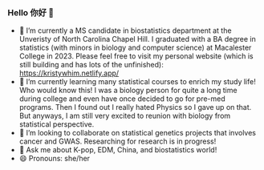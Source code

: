 ### Hello 你好 👋

- 🔭 I’m currently a MS candidate in biostatistics department at the Unveristy of North Carolina Chapel Hill. I graduated with a BA degree in statistics (with minors in biology and computer science) at Macalester College in 2023. Please  feel free to visit my personal website (which is still building and has lots of the unfinished): https://kristywhim.netlify.app/
- 🌱 I’m currently learning many statistical courses to enrich my study life! Who would know this! I was a biology person for quite a long time during college and even have once decided to go for pre-med
programs. Then I found out I really hated Physics so I gave up on that. But anyways, I am still very excited to reunion with biology from statistical perspective.
- 👯 I’m looking to collaborate on statistical genetics projects that involves cancer and GWAS. Researching for research is in progress!
- 💬 Ask me about K-pop, EDM, China, and biostatistics world!
- 😄 Pronouns: she/her
